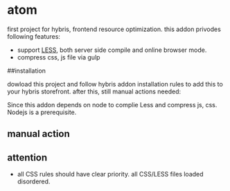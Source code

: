 # atom
first project for hybris, frontend resource optimization.
this addon privodes following features:
- support [LESS](http://lesscss.org/), both server side compile and online browser mode.
- compress css, js file via gulp

##installation

dowload this project and follow hybris addon installation rules to add this to your hybris storefront. after this, still manual actions needed:


Since this addon depends on node to complie Less and compress js, css. Nodejs is a prerequisite. 
 
## manual action

## attention
- all CSS rules should have clear priority. all CSS/LESS files loaded disordered.
